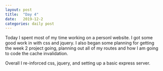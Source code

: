 ```yaml
---
layout: post
title:  "Day 4"
date:   2019-12-2
categories: daily post
---
```


Today I spent most of my time working on a personl website. I got some good work in with css and jquery. I also began some planning for getting the week 2 project going, planning out all of my routes and how I am going to code the cache invalidation.

Overall I re-inforced css, jquery, and setting up a basic express server.